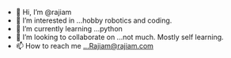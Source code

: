 - 👋 Hi, I’m @rajiam
- 👀 I’m interested in ...hobby robotics and coding.
- 🌱 I’m currently learning ...python
- 💞️ I’m looking to collaborate on ...not much. Mostly self learning.
- 📫 How to reach me ...Rajiam@rajiam.com

<!---
rajiam/rajiam is a ✨ special ✨ repository because its `README.md` (this file) appears on your GitHub profile.
You can click the Preview link to take a look at your changes.
--->
